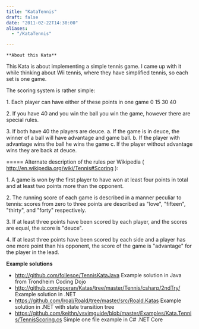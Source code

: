 ```yaml
---
title: "KataTennis"
draft: false
date: "2011-02-22T14:30:00"
aliases:
  - "/KataTennis"

---
```

    **About this Kata**

This Kata is about implementing a simple tennis game. I came up with it
while thinking about Wii tennis, where they have simplified tennis, so
each set is one game.

The scoring system is rather simple:

1\. Each player can have either of these points in one game 0 15 30 40

2\. If you have 40 and you win the ball you win the game, however there
are special rules.

3\. If both have 40 the players are deuce. a. If the game is in deuce,
the winner of a ball will have advantage and game ball. b. If the player
with advantage wins the ball he wins the game c. If the player without
advantage wins they are back at deuce.

===== Alternate description of the rules per Wikipedia (
<http://en.wikipedia.org/wiki/Tennis#Scoring> ):

1\. A game is won by the first player to have won at least four points in
total and at least two points more than the opponent.

2\. The running score of each game is described in a manner peculiar to
tennis: scores from zero to three points are described as "love",
"fifteen", "thirty", and "forty" respectively.

3\. If at least three points have been scored by each player, and the
scores are equal, the score is "deuce".

4\. If at least three points have been scored by each side and a player
has one more point than his opponent, the score of the game is
"advantage" for the player in the lead.

**Example solutions**

-   <http://github.com/follesoe/TennisKataJava> Example solution in Java
    from Trondheim Coding Dojo
-   <http://github.com/goeran/Katas/tree/master/Tennis/csharp/2ndTry/>
    Example solution in .NET
-   <https://github.com/lroal/Roald/tree/master/src/Roald.Katas> Example
    solution in .NET with state transition tree
-   <https://github.com/keithn/vsvimguide/blob/master/Examples/Kata.Tennis/TennisScoring.cs>
    Simple one file example in C# .NET Core

